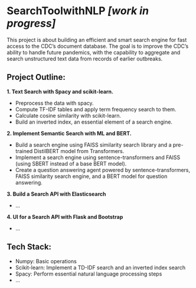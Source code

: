 # SearchToolwithNLP *[work in progress]*
This project is about building an efficient and smart search engine for fast access to the CDC’s document database. The goal is to improve the CDC’s ability to handle future pandemics, with the capability to aggregate and search unstructured text data from records of earlier outbreaks.

## Project Outline:

**1. Text Search with Spacy and scikit-learn.**
  - Preprocess the data with spacy.
  - Compute TF-IDF tables and apply term frequency search to them.
  - Calculate cosine similarity with scikit-learn.
  - Build an inverted index, an essential element of a search engine.

**2. Implement Semantic Search with ML and BERT.**
  - Build a search engine using FAISS similarity search library and a pre-trained DistilBERT model from Transformers.
  - Implement a search engine using sentence-transformers and FAISS (using SBERT instead of a base BERT model).
  - Create a question answering agent powered by sentence-transformers, FAISS similarity search engine, and a BERT model for question answering.
  
**3. Build a Search API with Elasticsearch**
  - ...
  
**4. UI for a Search API with Flask and Bootstrap**
  - ...

## Tech Stack:

- Numpy: Basic operations
- Scikit-learn: Implement a TD-IDF search and an inverted index search
- Spacy: Perform essential natural language processing steps
- ...
